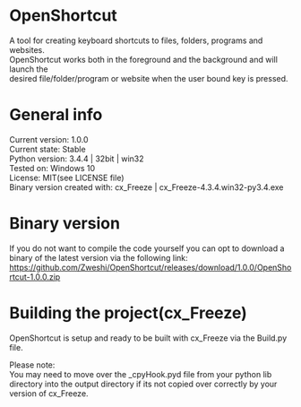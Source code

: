# OpenShortcut
A tool for creating keyboard shortcuts to files, folders, programs and websites.  
OpenShortcut works both in the foreground and the background and will launch the  
desired file/folder/program or website when the user bound key is pressed.  

# General info
Current version: 1.0.0  
Current state: Stable  
Python version: 3.4.4 | 32bit | win32  
Tested on: Windows 10  
License: MIT(see LICENSE file)  
Binary version created with: cx_Freeze | cx_Freeze-4.3.4.win32-py3.4.exe  

# Binary version
If you do not want to compile the code yourself you can opt to download a binary
of the latest version via the following link:  
https://github.com/Zweshi/OpenShortcut/releases/download/1.0.0/OpenShortcut-1.0.0.zip

# Building the project(cx_Freeze)
OpenShortcut is setup and ready to be built with cx_Freeze via the Build.py file.  

Please note:  
You may need to move over the _cpyHook.pyd file from your python lib
directory into the output directory if its not copied over correctly by your
version of cx_Freeze.

